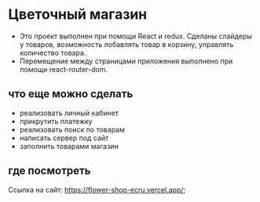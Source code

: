 # Цветочный магазин
- Это проект выполнен при помощи React и redux. Сделаны слайдеры у товаров, возможность лобавлять товар в корзину, управлять количество товара.
- Перемещение между страницами приложения выполнено при помощи react-router-dom.
## что еще можно сделать
- реализовать личный кабинет
- прикрутить платежку
- реализовать поиск по товарам
- написать сервер под сайт
- заполнить товарами магазин

## где посмотреть
Ссылка на сайт: https://flower-shop-ecru.vercel.app/;